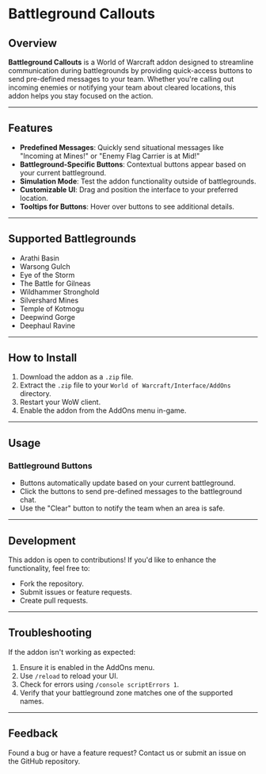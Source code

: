 # Battleground Callouts

## Overview
**Battleground Callouts** is a World of Warcraft addon designed to streamline communication during battlegrounds by providing quick-access buttons to send pre-defined messages to your team. Whether you're calling out incoming enemies or notifying your team about cleared locations, this addon helps you stay focused on the action.

---

## Features
- **Predefined Messages**: Quickly send situational messages like "Incoming at Mines!" or "Enemy Flag Carrier is at Mid!"
- **Battleground-Specific Buttons**: Contextual buttons appear based on your current battleground.
- **Simulation Mode**: Test the addon functionality outside of battlegrounds.
- **Customizable UI**: Drag and position the interface to your preferred location.
- **Tooltips for Buttons**: Hover over buttons to see additional details.

---

## Supported Battlegrounds
- Arathi Basin
- Warsong Gulch
- Eye of the Storm
- The Battle for Gilneas
- Wildhammer Stronghold
- Silvershard Mines
- Temple of Kotmogu
- Deepwind Gorge
- Deephaul Ravine

---

## How to Install
1. Download the addon as a `.zip` file.
2. Extract the `.zip` file to your `World of Warcraft/Interface/AddOns` directory.
3. Restart your WoW client.
4. Enable the addon from the AddOns menu in-game.

---

## Usage

### Battleground Buttons
- Buttons automatically update based on your current battleground.
- Click the buttons to send pre-defined messages to the battleground chat.
- Use the "Clear" button to notify the team when an area is safe.

---

## Development
This addon is open to contributions! If you'd like to enhance the functionality, feel free to:
- Fork the repository.
- Submit issues or feature requests.
- Create pull requests.

---

## Troubleshooting
If the addon isn't working as expected:
1. Ensure it is enabled in the AddOns menu.
2. Use `/reload` to reload your UI.
3. Check for errors using `/console scriptErrors 1`.
4. Verify that your battleground zone matches one of the supported names.

---

## Feedback
Found a bug or have a feature request? Contact us or submit an issue on the GitHub repository.

